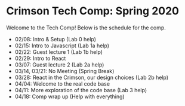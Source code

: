 # Crimson Tech Comp: Spring 2020
Welcome to the Tech Comp! Below is the schedule for the comp.

* 02/08: Intro & Setup (Lab 0 help)
* 02/15: Intro to Javascript (Lab 1a help)
* 02/22: Guest lecture 1 (Lab 1b help)
* 02/29: Intro to React
* 03/07: Guest lecture 2 (Lab 2a help)
* 03/14, 03/21: No Meeting (Spring Break)
* 03/28: React in the Crimson, our design choices (Lab 2b help)
* 04/04: Welcome to the real code base
* 04/11: More exploration of the code base (Lab 3 help)
* 04/18: Comp wrap up (Help with everything)
